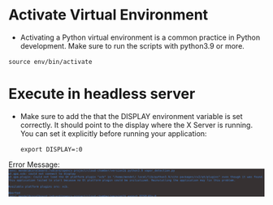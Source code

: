 # Activate Virtual Environment 
- Activating a Python virtual environment is a common practice in Python development. Make sure to run the scripts with python3.9 or more.

```shell
source env/bin/activate
```

# Execute in headless server
- Make sure to add the that the DISPLAY environment variable is set correctly. It should point to the display where the X Server is running. You can set it explicitly before running your application:
  ```shell
  export DISPLAY=:0
  ```

Error Message:
![Error Message](/images/error_display.png) 